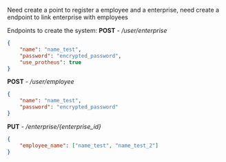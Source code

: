 Need create a point to register a employee and a enterprise, need create a endpoint to link enterprise with employees

Endpoints to create the system:
**POST** - */user/enterprise*
```json
{
	"name": "name_test",
	"password": "encrypted_password",
	"use_protheus": true
}
```

**POST** - */user/employee*
```json
{
	"name": "name_test",
	"password": "encrypted_password"
}
```

**PUT** - */enterprise/{enterprise_id}*
```json
{
	"employee_name": ["name_test", "name_test_2"]
}
```
